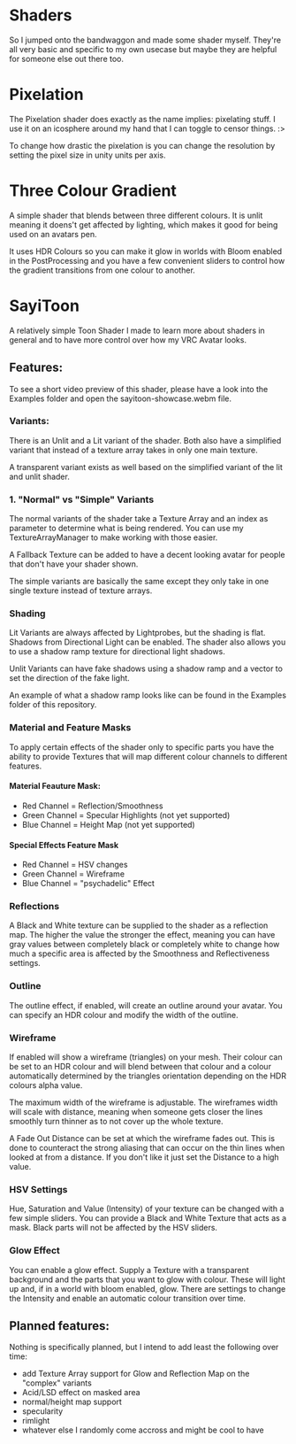 # Shaders
So I jumped onto the bandwaggon and made some shader myself. They're all very basic and specific to my own usecase but maybe they are helpful for someone else out there too.

# Pixelation
The Pixelation shader does exactly as the name implies: pixelating stuff. I use it on an icosphere around my hand that I can toggle to censor things. :>

To change how drastic the pixelation is you can change the resolution by setting the pixel size in unity units per axis.

# Three Colour Gradient
A simple shader that blends between three different colours. It is unlit meaning it doens't get affected by lighting, which makes it good for being used on an avatars pen.

It uses HDR Colours so you can make it glow in worlds with Bloom enabled in the PostProcessing and you have a few convenient sliders to control how the gradient transitions from one colour to another.

# SayiToon
A relatively simple Toon Shader I made to learn more about shaders in general and to have more control over how my VRC Avatar looks.

## Features:
To see a short video preview of this shader, please have a look into the Examples folder and open the sayitoon-showcase.webm file.

### Variants:
There is an Unlit and a Lit variant of the shader. Both also have a simplified variant that instead of a texture array takes in only one main texture.

A transparent variant exists as well based on the simplified variant of the lit and unlit shader.

### 1. "Normal" vs "Simple" Variants
The normal variants of the shader take a Texture Array and an index as parameter to determine what is being rendered. You can use my TextureArrayManager to make working with those easier.

A Fallback Texture can be added to have a decent looking avatar for people that don't have your shader shown.

The simple variants are basically the same except they only take in one single texture instead of texture arrays.

### Shading
Lit Variants are always affected by Lightprobes, but the shading is flat. Shadows from Directional Light can be enabled. The shader also allows you to use a shadow ramp texture for directional light shadows.

Unlit Variants can have fake shadows using a shadow ramp and a vector to set the direction of the fake light.

An example of what a shadow ramp looks like can be found in the Examples folder of this repository.

### Material and Feature Masks
To apply certain effects of the shader only to specific parts you have the ability to provide Textures that will map different colour channels to different features.

#### Material Feauture Mask:
* Red Channel = Reflection/Smoothness
* Green Channel = Specular Highlights (not yet supported)
* Blue Channel = Height Map (not yet supported)

#### Special Effects Feature Mask
* Red Channel = HSV changes
* Green Channel = Wireframe
* Blue Channel = "psychadelic" Effect

### Reflections
A Black and White texture can be supplied to the shader as a reflection map. The higher the value the stronger the effect, meaning you can have gray values between completely black or completely white to change how much a specific area is affected by the Smoothness and Reflectiveness settings.

### Outline
The outline effect, if enabled, will create an outline around your avatar. You can specify an HDR colour and modify the width of the outline.

### Wireframe
If enabled will show a wireframe (triangles) on your mesh. Their colour can be set to an HDR colour and will blend between that colour and a colour automatically determined by the triangles orientation depending on the HDR colours alpha value.

The maximum width of the wireframe is adjustable. The wireframes width will scale with distance, meaning when someone gets closer the lines smoothly turn thinner as to not cover up the whole texture.

A Fade Out Distance can be set at which the wireframe fades out. This is done to counteract the strong aliasing that can occur on the thin lines when looked at from a distance. If you don't like it just set the Distance to a high value.

### HSV Settings
Hue, Saturation and Value (Intensity) of your texture can be changed with a few simple sliders. You can provide a Black and White Texture that acts as a mask. Black parts will not be affected by the HSV sliders.

### Glow Effect
You can enable a glow effect. Supply a Texture with a transparent background and the parts that you want to glow with colour. These will light up and, if in a world with bloom enabled, glow. There are settings to change the Intensity and enable an automatic colour transition over time.

## Planned features:
Nothing is specifically planned, but I intend to add least the following over time:
* add Texture Array support for Glow and Reflection Map on the "complex" variants
* Acid/LSD effect on masked area
* normal/height map support
* specularity
* rimlight
* whatever else I randomly come accross and might be cool to have